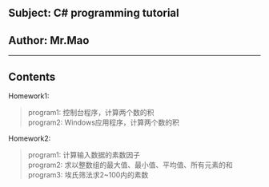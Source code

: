 
Subject: C# programming tutorial
--------------
Author: Mr.Mao  
--------------
 
**********************
Contents  
--------

Homework1:  
>program1:	控制台程序，计算两个数的积  
>program2:	Windows应用程序，计算两个数的积  
	  
Homework2:  
>program1:	计算输入数据的素数因子  
>program2:	求以整数组的最大值、最小值、平均值、所有元素的和  
>program3:	埃氏筛法求2~100内的素数  